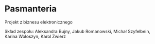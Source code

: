 # Pasmanteria
Projekt z biznesu elektronicznego

Skład zespołu: Aleksandra Bujny, Jakub Romanowski, Michał Szyfelbein, Karina Wołoszyn, Karol Zwierz
